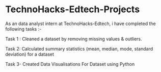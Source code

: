 # TechnoHacks-Edtech-Projects

As an data analyst intern at TechnoHacks-Edtech, i have completed the following tasks :-

Task 1 : Cleaned a dataset by removing missing values & outliers.

Task 2: Calculated summary statistics (mean, median, mode, standard deviation) for a dataset

Task 3- Created Data Visualisations For Dataset using Python
